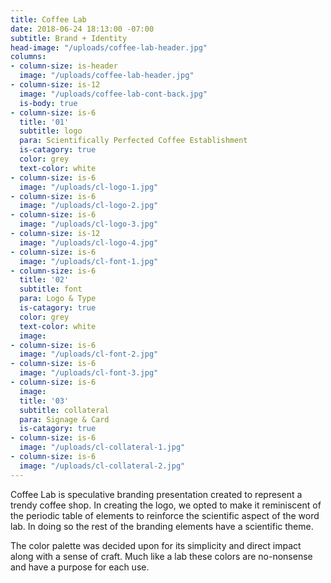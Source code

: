 ```yaml
---
title: Coffee Lab
date: 2018-06-24 18:13:00 -07:00
subtitle: Brand + Identity
head-image: "/uploads/coffee-lab-header.jpg"
columns:
- column-size: is-header
  image: "/uploads/coffee-lab-header.jpg"
- column-size: is-12
  image: "/uploads/coffee-lab-cont-back.jpg"
  is-body: true
- column-size: is-6
  title: '01'
  subtitle: logo
  para: Scientifically Perfected Coffee Establishment
  is-catagory: true
  color: grey
  text-color: white
- column-size: is-6
  image: "/uploads/cl-logo-1.jpg"
- column-size: is-6
  image: "/uploads/cl-logo-2.jpg"
- column-size: is-6
  image: "/uploads/cl-logo-3.jpg"
- column-size: is-12
  image: "/uploads/cl-logo-4.jpg"
- column-size: is-6
  image: "/uploads/cl-font-1.jpg"
- column-size: is-6
  title: '02'
  subtitle: font
  para: Logo & Type
  is-catagory: true
  color: grey
  text-color: white
  image: 
- column-size: is-6
  image: "/uploads/cl-font-2.jpg"
- column-size: is-6
  image: "/uploads/cl-font-3.jpg"
- column-size: is-6
  image: 
  title: '03'
  subtitle: collateral
  para: Signage & Card
  is-catagory: true
- column-size: is-6
  image: "/uploads/cl-collateral-1.jpg"
- column-size: is-6
  image: "/uploads/cl-collateral-2.jpg"
---
```


Coffee Lab is speculative branding presentation created to represent a trendy coffee shop. In creating the logo, we opted to make it reminiscent of the periodic table of elements to reinforce the scientific aspect of the word lab. In doing so the rest of the branding elements have a scientific theme.

The color palette was decided upon for its simplicity and direct impact along with a sense of craft. Much like a lab these colors are no-nonsense and have a purpose for each use.